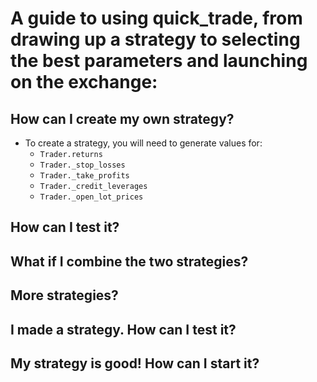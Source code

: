 # A guide to using quick_trade, from drawing up a strategy to selecting the best parameters and launching on the exchange:

## How can I create my own strategy?

- To create a strategy, you will need to generate values for:
    - `Trader.returns`
    - `Trader._stop_losses`
    - `Trader._take_profits`
    - `Trader._credit_leverages`
    - `Trader._open_lot_prices`

## How can I test it?

## What if I combine the two strategies?

## More strategies?

## I made a strategy. How can I test it?

## My strategy is good! How can I start it?
